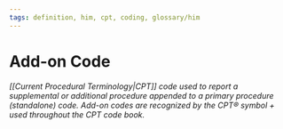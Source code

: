 ```yaml
---
tags: definition, him, cpt, coding, glossary/him
---
```

# Add-on Code
*[[Current Procedural Terminology|CPT]] code used to report a supplemental or additional procedure appended to a primary procedure (standalone) code. Add-on codes are recognized by the CPT® symbol + used throughout the CPT code book.*
